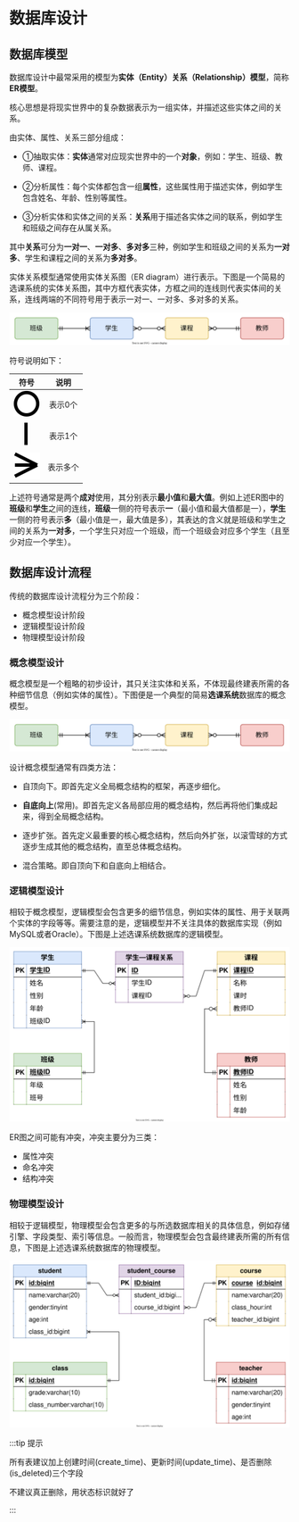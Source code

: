 # 数据库设计

## 数据库模型

数据库设计中最常采用的模型为**实体（Entity）关系（Relationship）模型**，简称**ER模型**。

核心思想是将现实世界中的复杂数据表示为一组实体，并描述这些实体之间的关系。

由实体、属性、关系三部分组成：

- ①抽取实体：**实体**通常对应现实世界中的一个**对象**，例如：学生、班级、教师、课程。

- ②分析属性：每个实体都包含一组**属性**，这些属性用于描述实体，例如学生包含姓名、年龄、性别等属性。
- ③分析实体和实体之间的关系：**关系**用于描述各实体之间的联系，例如学生和班级之间存在从属关系。

其中**关系**可分为**一对一**、**一对多**、**多对多**三种，例如学生和班级之间的关系为**一对多**、学生和课程之间的关系为**多对多**。

实体关系模型通常使用实体关系图（ER diagram）进行表示。下图是一个简易的选课系统的实体关系图，其中方框代表实体，方框之间的连线则代表实体间的关系，连线两端的不同符号用于表示一对一、一对多、多对多的关系。

<img src="数据库设计.assets/ER图示例.drawio.svg" alt="ER图示例.drawio" style="zoom:85%;" />

符号说明如下：

|                     符号                      |   说明   |
| :-------------------------------------------: | :------: |
|  ![](数据库设计.assets/ER符号-零.drawio.svg)  | 表示0个  |
| ![](数据库设计.assets/ER图符号-一.drawio.svg) | 表示1个  |
| ![](数据库设计.assets/ER图符号-多.drawio.svg) | 表示多个 |

上述符号通常是两个**成对**使用，其分别表示**最小值**和**最大值**。例如上述ER图中的**班级**和**学生**之间的连线，**班级**一侧的符号表示**一**（最小值和最大值都是一），**学生**一侧的符号表示**多**（最小值是一，最大值是多），其表达的含义就是班级和学生之间的关系为**一对多**，一个学生只对应一个班级，而一个班级会对应多个学生（且至少对应一个学生）。

## 数据库设计流程

传统的数据库设计流程分为三个阶段：

- 概念模型设计阶段
- 逻辑模型设计阶段
- 物理模型设计阶段

### 概念模型设计

概念模型是一个粗略的初步设计，其只关注实体和关系，不体现最终建表所需的各种细节信息（例如实体的属性）。下图便是一个典型的简易**选课系统**数据库的概念模型。

<img src="数据库设计.assets/ER图示例.drawio.svg" style="zoom:85%;" />

设计概念模型通常有四类方法：

- 自顶向下。即首先定义全局概念结构的框架，再逐步细化。

- **自底向上**(常用)。即首先定义各局部应用的概念结构，然后再将他们集成起来，得到全局概念结构。

- 逐步扩张。首先定义最重要的核心概念结构，然后向外扩张，以滚雪球的方式逐步生成其他的概念结构，直至总体概念结构。

- 混合策略。即自顶向下和自底向上相结合。

### 逻辑模型设计

相较于概念模型，逻辑模型会包含更多的细节信息，例如实体的属性、用于关联两个实体的字段等等。需要注意的是，逻辑模型并不关注具体的数据库实现（例如MySQL或者Oracle）。下图是上述选课系统数据库的逻辑模型。

<img src="数据库设计.assets/ER模型-逻辑模型.drawio.svg" style="zoom: 50%;" />

ER图之间可能有冲突，冲突主要分为三类：

- 属性冲突
- 命名冲突
- 结构冲突

### 物理模型设计

相较于逻辑模型，物理模型会包含更多的与所选数据库相关的具体信息，例如存储引擎、字段类型、索引等信息。一般而言，物理模型会包含最终建表所需的所有信息，下图是上述选课系统数据库的物理模型。

<img src="数据库设计.assets/ER模型-物理模型.drawio.svg" style="zoom:50%;" />

:::tip 提示

所有表建议加上创建时间(create_time)、更新时间(update_time)、是否删除(is_deleted)三个字段

不建议真正删除，用状态标识就好了

:::

